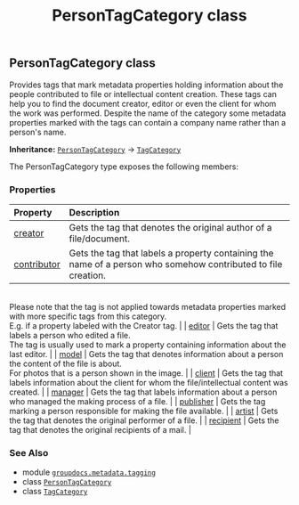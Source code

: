 ﻿---
title: PersonTagCategory class
second_title: GroupDocs.Metadata for Python via .NET API References
description: 
type: docs
url: /python-net/groupdocs.metadata.tagging/persontagcategory/
is_root: false
weight: 60
---

## PersonTagCategory class

Provides tags that mark metadata properties holding information about the people contributed to file or intellectual content creation. 
These tags can help you to find the document creator, editor or even the client for whom the work was performed.
Despite the name of the category some metadata properties marked with the tags can contain a company name rather than a person's name.



**Inheritance:** [`PersonTagCategory`](/metadata/python-net/groupdocs.metadata.tagging/persontagcategory) → 
[`TagCategory`](/metadata/python-net/groupdocs.metadata.tagging/tagcategory)



The PersonTagCategory type exposes the following members:

### Properties
| Property | Description |
| :- | :- |
| [creator](/metadata/python-net/groupdocs.metadata.tagging/persontagcategory/creator) | Gets the tag that denotes the original author of a file/document. |
| [contributor](/metadata/python-net/groupdocs.metadata.tagging/persontagcategory/contributor) | Gets the tag that labels a property containing the name of a person who somehow contributed to file creation. <br/>Please note that the tag is not applied towards metadata properties marked with more specific tags from this category. <br/>E.g. if a property labeled with the Creator tag. |
| [editor](/metadata/python-net/groupdocs.metadata.tagging/persontagcategory/editor) | Gets the tag that labels a person who edited a file. <br/>The tag is usually used to mark a property containing information about the last editor. |
| [model](/metadata/python-net/groupdocs.metadata.tagging/persontagcategory/model) | Gets the tag that denotes information about a person the content of the file is about. <br/>For photos that is a person shown in the image. |
| [client](/metadata/python-net/groupdocs.metadata.tagging/persontagcategory/client) | Gets the tag that labels information about the client for whom the file/intellectual content was created. |
| [manager](/metadata/python-net/groupdocs.metadata.tagging/persontagcategory/manager) | Gets the tag that labels information about a person who managed the making process of a file. |
| [publisher](/metadata/python-net/groupdocs.metadata.tagging/persontagcategory/publisher) | Gets the tag marking a person responsible for making the file available. |
| [artist](/metadata/python-net/groupdocs.metadata.tagging/persontagcategory/artist) | Gets the tag that denotes the original performer of a file. |
| [recipient](/metadata/python-net/groupdocs.metadata.tagging/persontagcategory/recipient) | Gets the tag that denotes the original recipients of a mail. |



### See Also
* module [`groupdocs.metadata.tagging`](..)
* class [`PersonTagCategory`](/metadata/python-net/groupdocs.metadata.tagging/persontagcategory)
* class [`TagCategory`](/metadata/python-net/groupdocs.metadata.tagging/tagcategory)
